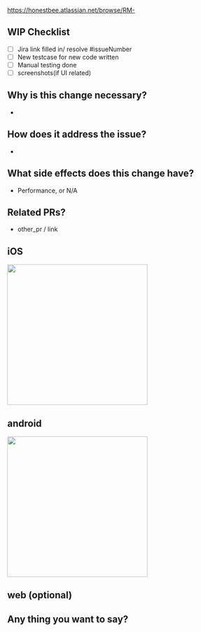 https://honestbee.atlassian.net/browse/RM-

## WIP Checklist

- [ ] Jira link filled in/ resolve #issueNumber
- [ ] New testcase for new code written
- [ ] Manual testing done
- [ ] screenshots(if UI related)

## Why is this change necessary?

-

## How does it address the issue?

-

## What side effects does this change have?

- Performance, or N/A

## Related PRs?

* other_pr / link

## iOS
<img src="" width="320" />

## android
<img src="" width="320" />

## web (optional)

## Any thing you want to say?
